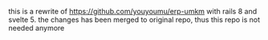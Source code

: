 this is a rewrite of https://github.com/youyoumu/erp-umkm with rails 8 and svelte 5. the changes has been merged to original repo, thus this repo is not needed anymore

